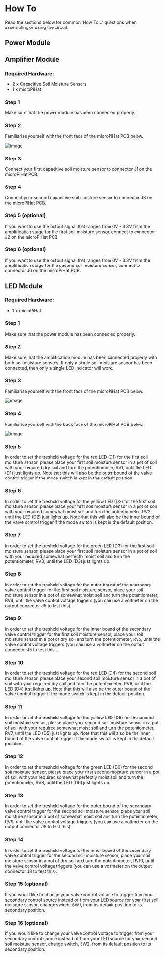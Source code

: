 # How To

Read the sections below for common 'How To...' questions when assembling or using the circuit.

## Power Module

## Amplifier Module

### Required Hardware:

- 2 x Capacitive Soil Moisture Sensors
- 1 x microPiHat

### Step 1

Make sure that the power module has been connected properly.

### Step 2

Familiarise yourself with the front face of the microPiHat PCB below.

![image](https://user-images.githubusercontent.com/83865890/121737262-ed7ca080-caf8-11eb-9a3f-dc7c883aa5a5.png)

### Step 3

Connect your first capacitive soil moisture sensor to connector J1 on the microPiHat PCB.

### Step 4

Connect your second capacitive soil moisture sensor to connector J3 on the microPiHat PCB.

### Step 5 (optional)

If you want to use the output signal that ranges from 0V - 3.3V from the amplification stage for the first soil moisture sensor, connect to connector J2 on the microPiHat PCB.

### Step 6 (optional)

If you want to use the output signal that ranges from 0V - 3.3V from the amplification stage for the second soil moisture sensor, connect to connector J6 on the microPiHat PCB.

## LED Module

### Required Hardware:

- 1 x microPiHat

### Step 1

Make sure that the power module has been connected properly.

### Step 2

Make sure that the amplification module has been connected properly with both soil moisture sensors. If only a single soil moisture sesnor has been connected, then only a single LED indicator will work.

### Step 3

Familiarise yourself with the front face of the microPiHat PCB below.

![image](https://user-images.githubusercontent.com/83865890/121737262-ed7ca080-caf8-11eb-9a3f-dc7c883aa5a5.png)

### Step 4

Familiarise yourself with the back face of the microPiHat PCB below.

![image](https://user-images.githubusercontent.com/83865890/121739894-8eb92600-cafc-11eb-9248-69f924bfe7ca.png)

### Step 5

In order to set the treshold voltage for the red LED (D1) for the first soil moisture sensor, please place your first soil moisture sensor in a pot of soil with your required dry soil and turn the potentiometer, RV1, until the LED (D1) just lights up. Note that this will also be the outer bound of the valve control trigger if the mode switch is kept in the default position.

### Step 6

In order to set the treshold voltage for the yellow LED (D2) for the first soil moisture sensor, please place your first soil moisture sensor in a pot of soil with your required somewhat moist soil and turn the potentiometer, RV2, until the LED (D2) just lights up. Note that this will also be the inner bound of the valve control trigger if the mode switch is kept in the default position.

### Step 7

In order to set the treshold voltage for the green LED (D3) for the first soil moisture sensor, please place your first soil moisture sensor in a pot of soil with your required somewhat perfectly moist soil and turn the potentiometer, RV3, until the LED (D3) just lights up. 

### Step 8

In order to set the treshold voltage for the outer bound of the secondary valve control trigger for the first soil moisture sensor, place your soil moisture sensor in a pot of somewhat moist soil and turn the potentiometer, RV4, until the valve control voltage triggers (you can use a voltmeter on the output connector J5 to test this).

### Step 9

In order to set the treshold voltage for the inner bound of the secondary valve control trigger for the first soil moisture sensor, place your soil moisture sensor in a pot of dry soil and turn the potentiometer, RV5, until the valve control voltage triggers (you can use a voltmeter on the output connector J5 to test this).

### Step 10

In order to set the treshold voltage for the red LED (D4) for the second soil moisture sensor, please place your second soil moisture sensor in a pot of soil with your required dry soil and turn the potentiometer, RV6, until the LED (D4) just lights up. Note that this will also be the outer bound of the valve control trigger if the mode switch is kept in the default position.

### Step 11

In order to set the treshold voltage for the yellow LED (D5) for the second soil moisture sensor, please place your second soil moisture sensor in a pot of soil with your required somewhat moist soil and turn the potentiometer, RV7, until the LED (D5) just lights up. Note that this will also be the inner bound of the valve control trigger if the mode switch is kept in the default position.

### Step 12

In order to set the treshold voltage for the green LED (D6) for the second soil moisture sensor, please place your first second moisture sensor in a pot of soil with your required somewhat perfectly moist soil and turn the potentiometer, RV8, until the LED (D6) just lights up. 

### Step 13

In order to set the treshold voltage for the outer bound of the secondary valve control trigger for the second soil moisture sensor, place your soil moisture sensor in a pot of somewhat moist soil and turn the potentiometer, RV9, until the valve control voltage triggers (you can use a voltmeter on the output connector J8 to test this).

### Step 14

In order to set the treshold voltage for the inner bound of the secondary valve control trigger for the second soil moisture sensor, place your soil moisture sensor in a pot of dry soil and turn the potentiometer, RV10, until the valve control voltage triggers (you can use a voltmeter on the output connector J8 to test this).

### Step 15 (optional)

If you would like to change your valve control voltage to trigger from your secondary control source instead of from your LED source for your first soil moisture sensor, change switch, SW1, from its default position to its secondary position.

### Step 16 (optional)

If you would like to change your valve control voltage to trigger from your secondary control source instead of from your LED source for your second soil moisture sensor, change switch, SW2, from its default position to its secondary position.
